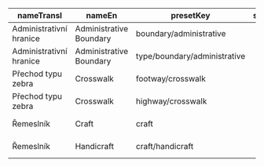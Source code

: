|nameTransl|nameEn|presetKey|searchable|icon|tags0|tags1|tags2|tags3|tags4|geometryArea|geometryLine|geometryPoint|geometryVertex|geometryRelation|
| ------ | ------ | ------ | ------ | ------ | ------ | ------ | ------ | ------ | ------ | ------ | ------ | ------ | ------ | ------ |
|Administrativní hranice|Administrative Boundary|boundary/administrative| | |boundary=administrative| | | | | |line| | | |
|Administrativní hranice|Administrative Boundary|type/boundary/administrative| |boundary|type=boundary|boundary=administrative| | | | | | | |relation|
|Přechod typu zebra|Crosswalk|footway/crosswalk| | |highway=footway|footway=crossing|crossing=zebra| | | |line| | | |
|Přechod typu zebra|Crosswalk|highway/crosswalk| | |highway=crossing|crossing=zebra| | | | | | |vertex| |
|Řemeslník|Craft|craft| |marker-stroked|craft=*| | | | |area| |point| | |
|Řemeslník|Handicraft|craft/handicraft| |art-gallery|craft=handicraft| | | | |area| |point| | |
